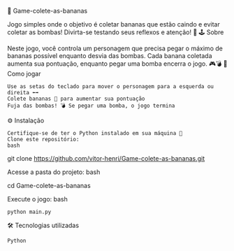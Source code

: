 🍌 Game-colete-as-bananas

Jogo simples onde o objetivo é coletar bananas que estão caindo e evitar coletar as bombas!
Divirta-se testando seus reflexos e atenção! 🚀
🕹️ Sobre

Neste jogo, você controla um personagem que precisa pegar o máximo de bananas possível enquanto desvia das bombas.
Cada banana coletada aumenta sua pontuação, enquanto pegar uma bomba encerra o jogo. 🎮💣
🎯 Como jogar

    Use as setas do teclado para mover o personagem para a esquerda ou direita ⬅️➡️
    Colete bananas 🍌 para aumentar sua pontuação
    Fuja das bombas! 💣 Se pegar uma bomba, o jogo termina

⚙️ Instalação

    Certifique-se de ter o Python instalado em sua máquina 🐍
    Clone este repositório:
    bash

git clone https://github.com/vitor-henri/Game-colete-as-bananas.git

Acesse a pasta do projeto:
bash

cd Game-colete-as-bananas

Execute o jogo:
bash

    python main.py

🛠️ Tecnologias utilizadas

    Python
